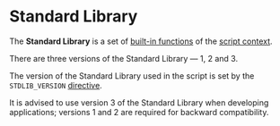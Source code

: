 
# Standard Library

The **Standard Library** is a set of [built-in functions](/ride/functions/built-in-functions.md) of the [script context](/ride/script/script-context.md).

There are three versions of the Standard Library — 1, 2 and 3.

The version of the Standard Library used in the script is set by the `STDLIB_VERSION` [directive](/ride/script/directives.md).

It is advised to use version 3 of the Standard Library when developing applications; versions 1 and 2 are required for backward compatibility.
